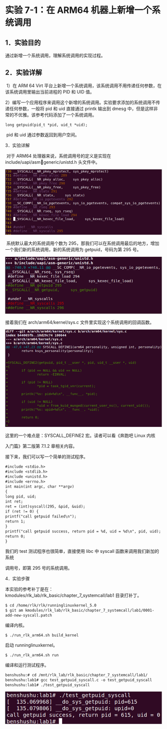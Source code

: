 # 实验 7-1：在 ARM64 机器上新增一个系统调用

## 1．实验目的

通过新增一个系统调用，理解系统调用的实现过程。

## 2．实验详解

​		1）在 ARM 64 Virt 平台上新增一个系统调用，该系统调用不用传递任何参数，在该系统调用里输出当前进程的 PID 和 UID 值。

​		2）编写一个应用程序来调用这个新增的系统调用。实验要求添加的系统调用不传递任何参数，一般将 pid 和 uid 直接通过 printk 输出到 dmesg 中，但是这样非常的不优雅。该参考代码添加了一个系统调用。

```
long getpuid(pid_t *pid, uid_t *uid);
```

​		pid 和 uid 通过参数返回到用户空间。

3．实验详解

​		对于 ARM64 处理器来说，系统调用号的定义是实现在 include/uapi/asmgeneric/unistd.h 头文件中。

![image-20240923224905313](image/image-20240923224905313.png)

​		系统默认最大的系统调用个数为 295，那我们可以在系统调用最后的地方，增加一个我们新的系统调用，新的系统调用为 getpuid，号码为第 295 号。

![image-20240923224917373](image/image-20240923224917373.png)

接着我们在 arch/arm64/kernel/sys.c 文件里实现这个系统调用的回调函数。

![image-20240923225152837](image/image-20240923225152837.png)

这里的一个难点是：SYSCALL_DEFINE2 宏。读者可以看《奔跑吧 Linux 内核

入门篇》第二版第 7.1.2 章相关内容。

接下来，我们可以写一个简单的测试程序。

```
#include <stdio.h>
#include <stdlib.h>
#include <unistd.h>
#include <errno.h>
int main(int argc, char **argv)
{
long pid, uid;
int ret;
ret = (int)syscall(295, &pid, &uid);
if (ret != 0) {
printf("call getpuid failed\n");
return 1;
}
printf("call getpuid success, return pid = %d, uid = %d\n", pid, uid);
return 0;
}
```

我们的 test 测试程序也很简单，直接使用 libc 中 syscall 函数来调用我们新加的系统

调用号，即第 295 号的系统调用。

4．实验步骤

本实验的参考补丁是在：kmodules/rlk_lab/rlk_basic/chapter_7_systemcall/lab1 目录打补丁。

```
$ cd /home/rlk/rlk/runninglinuxkernel_5.0
$ git am kmodules/rlk_lab/rlk_basic/chapter_7_systemcall/lab1/0001-add-new-syscall.patch
```

编译内核。

```
$ ./run_rlk_arm64.sh build_kernel
```

启动 runninglinuxkernel。

```
$ ./run_rlk_arm64.sh run
```

编译和运行测试程序。

```
benshushu:# cd /mnt/rlk_lab/rlk_basic/chapter_7_systemcall/lab1/
benshushu:lab1# gcc test_getpuid_syscall.c -o test_getpuid_syscall
benshushu:lab1# ./test_getpuid_syscall
```

![image-20240924010542857](image/image-20240924010542857.png)